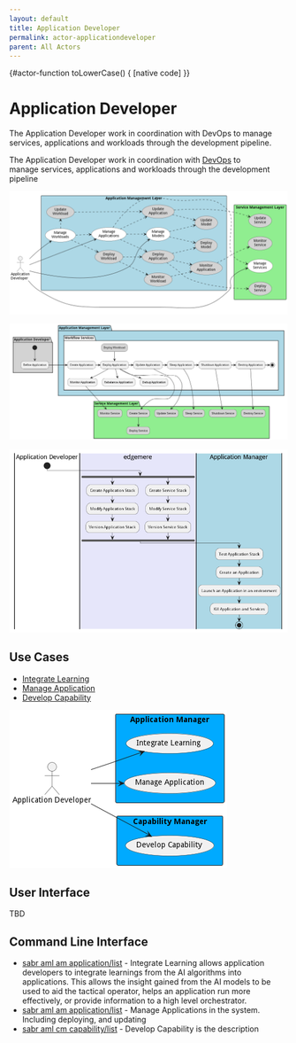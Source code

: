 ```yaml
---
layout: default
title: Application Developer
permalink: actor-applicationdeveloper
parent: All Actors
---
```


{#actor-function toLowerCase() { [native code] }}

# Application Developer

The Application Developer work in coordination with DevOps to manage services, applications and workloads through the development pipeline.

The Application Developer work in coordination with [DevOps](/doc/actor/devops) to  
manage services, applications and workloads through the development pipeline

![UseCase](./UseCases.png)

![Activity](./Activity.png)

![Workflow](./Workflow.png)


## Use Cases

* [Integrate Learning](usecase-IntegrateLearning)
* [Manage Application](usecase-ManageApplication)
* [Develop Capability](usecase-DevelopCapability)


![Use Case Diagram](./usecase.png)

## User Interface
TBD

## Command Line Interface
* [ sabr aml am application/list](action--sabr-aml-am-application-list) - Integrate Learning allows application developers to integrate learnings from the AI algorithms into applications. This allows the insight gained from the AI models to be used to aid the tactical operator, helps an application run more effectively, or provide information to a high level orchestrator.
* [ sabr aml am application/list](action--sabr-aml-am-application-list) - Manage Applications in the system. Including deploying, and updating
* [ sabr aml cm capability/list](action--sabr-aml-cm-capability-list) - Develop Capability is the description

